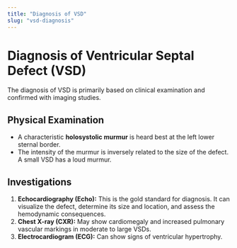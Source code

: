 ```yaml
---
title: "Diagnosis of VSD"
slug: "vsd-diagnosis"
---
```


# Diagnosis of Ventricular Septal Defect (VSD)

The diagnosis of VSD is primarily based on clinical examination and confirmed with imaging studies.

## Physical Examination
- A characteristic **holosystolic murmur** is heard best at the left lower sternal border.
- The intensity of the murmur is inversely related to the size of the defect. A small VSD has a loud murmur.

## Investigations
1.  **Echocardiography (Echo):** This is the gold standard for diagnosis. It can visualize the defect, determine its size and location, and assess the hemodynamic consequences.
2.  **Chest X-ray (CXR):** May show cardiomegaly and increased pulmonary vascular markings in moderate to large VSDs.
3.  **Electrocardiogram (ECG):** Can show signs of ventricular hypertrophy.
